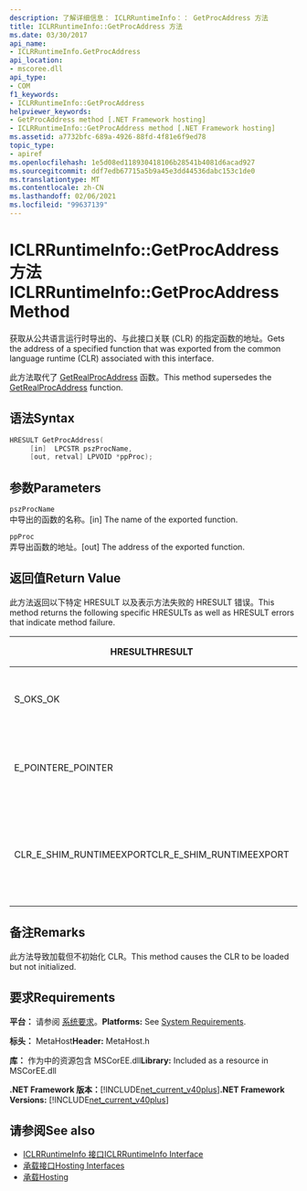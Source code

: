 ```yaml
---
description: 了解详细信息： ICLRRuntimeInfo：： GetProcAddress 方法
title: ICLRRuntimeInfo::GetProcAddress 方法
ms.date: 03/30/2017
api_name:
- ICLRRuntimeInfo.GetProcAddress
api_location:
- mscoree.dll
api_type:
- COM
f1_keywords:
- ICLRRuntimeInfo::GetProcAddress
helpviewer_keywords:
- GetProcAddress method [.NET Framework hosting]
- ICLRRuntimeInfo::GetProcAddress method [.NET Framework hosting]
ms.assetid: a7732bfc-689a-4926-88fd-4f81e6f9ed78
topic_type:
- apiref
ms.openlocfilehash: 1e5d08ed118930418106b28541b4081d6acad927
ms.sourcegitcommit: ddf7edb67715a5b9a45e3dd44536dabc153c1de0
ms.translationtype: MT
ms.contentlocale: zh-CN
ms.lasthandoff: 02/06/2021
ms.locfileid: "99637139"
---
```

# <a name="iclrruntimeinfogetprocaddress-method"></a><span data-ttu-id="06b7b-103">ICLRRuntimeInfo::GetProcAddress 方法</span><span class="sxs-lookup"><span data-stu-id="06b7b-103">ICLRRuntimeInfo::GetProcAddress Method</span></span>

<span data-ttu-id="06b7b-104">获取从公共语言运行时导出的、与此接口关联 (CLR) 的指定函数的地址。</span><span class="sxs-lookup"><span data-stu-id="06b7b-104">Gets the address of a specified function that was exported from the common language runtime (CLR) associated with this interface.</span></span>  
  
 <span data-ttu-id="06b7b-105">此方法取代了 [GetRealProcAddress](getrealprocaddress-function.md) 函数。</span><span class="sxs-lookup"><span data-stu-id="06b7b-105">This method supersedes the [GetRealProcAddress](getrealprocaddress-function.md) function.</span></span>  
  
## <a name="syntax"></a><span data-ttu-id="06b7b-106">语法</span><span class="sxs-lookup"><span data-stu-id="06b7b-106">Syntax</span></span>  
  
```cpp  
HRESULT GetProcAddress(  
     [in]  LPCSTR pszProcName,  
     [out, retval] LPVOID *ppProc);  
```  
  
## <a name="parameters"></a><span data-ttu-id="06b7b-107">参数</span><span class="sxs-lookup"><span data-stu-id="06b7b-107">Parameters</span></span>  

 `pszProcName`  
 <span data-ttu-id="06b7b-108">中导出的函数的名称。</span><span class="sxs-lookup"><span data-stu-id="06b7b-108">[in] The name of the exported function.</span></span>  
  
 `ppProc`  
 <span data-ttu-id="06b7b-109">弄导出函数的地址。</span><span class="sxs-lookup"><span data-stu-id="06b7b-109">[out] The address of the exported function.</span></span>  
  
## <a name="return-value"></a><span data-ttu-id="06b7b-110">返回值</span><span class="sxs-lookup"><span data-stu-id="06b7b-110">Return Value</span></span>  

 <span data-ttu-id="06b7b-111">此方法返回以下特定 HRESULT 以及表示方法失败的 HRESULT 错误。</span><span class="sxs-lookup"><span data-stu-id="06b7b-111">This method returns the following specific HRESULTs as well as HRESULT errors that indicate method failure.</span></span>  
  
|<span data-ttu-id="06b7b-112">HRESULT</span><span class="sxs-lookup"><span data-stu-id="06b7b-112">HRESULT</span></span>|<span data-ttu-id="06b7b-113">说明</span><span class="sxs-lookup"><span data-stu-id="06b7b-113">Description</span></span>|  
|-------------|-----------------|  
|<span data-ttu-id="06b7b-114">S_OK</span><span class="sxs-lookup"><span data-stu-id="06b7b-114">S_OK</span></span>|<span data-ttu-id="06b7b-115">该方法已成功完成。</span><span class="sxs-lookup"><span data-stu-id="06b7b-115">The method completed successfully.</span></span>|  
|<span data-ttu-id="06b7b-116">E_POINTER</span><span class="sxs-lookup"><span data-stu-id="06b7b-116">E_POINTER</span></span>|<span data-ttu-id="06b7b-117">`pszProcName` 或 `ppProc` 为 null。</span><span class="sxs-lookup"><span data-stu-id="06b7b-117">`pszProcName` or `ppProc` is null.</span></span>|  
|<span data-ttu-id="06b7b-118">CLR_E_SHIM_RUNTIMEEXPORT</span><span class="sxs-lookup"><span data-stu-id="06b7b-118">CLR_E_SHIM_RUNTIMEEXPORT</span></span>|<span data-ttu-id="06b7b-119">指定的函数不是已导出的函数。</span><span class="sxs-lookup"><span data-stu-id="06b7b-119">The specified function is not an exported function.</span></span>|  
  
## <a name="remarks"></a><span data-ttu-id="06b7b-120">备注</span><span class="sxs-lookup"><span data-stu-id="06b7b-120">Remarks</span></span>  

 <span data-ttu-id="06b7b-121">此方法导致加载但不初始化 CLR。</span><span class="sxs-lookup"><span data-stu-id="06b7b-121">This method causes the CLR to be loaded but not initialized.</span></span>  
  
## <a name="requirements"></a><span data-ttu-id="06b7b-122">要求</span><span class="sxs-lookup"><span data-stu-id="06b7b-122">Requirements</span></span>  

 <span data-ttu-id="06b7b-123">**平台：** 请参阅 [系统要求](../../get-started/system-requirements.md)。</span><span class="sxs-lookup"><span data-stu-id="06b7b-123">**Platforms:** See [System Requirements](../../get-started/system-requirements.md).</span></span>  
  
 <span data-ttu-id="06b7b-124">**标头：** MetaHost</span><span class="sxs-lookup"><span data-stu-id="06b7b-124">**Header:** MetaHost.h</span></span>  
  
 <span data-ttu-id="06b7b-125">**库：** 作为中的资源包含 MSCorEE.dll</span><span class="sxs-lookup"><span data-stu-id="06b7b-125">**Library:** Included as a resource in MSCorEE.dll</span></span>  
  
 <span data-ttu-id="06b7b-126">**.NET Framework 版本：**[!INCLUDE[net_current_v40plus](../../../../includes/net-current-v40plus-md.md)]</span><span class="sxs-lookup"><span data-stu-id="06b7b-126">**.NET Framework Versions:** [!INCLUDE[net_current_v40plus](../../../../includes/net-current-v40plus-md.md)]</span></span>  
  
## <a name="see-also"></a><span data-ttu-id="06b7b-127">请参阅</span><span class="sxs-lookup"><span data-stu-id="06b7b-127">See also</span></span>

- [<span data-ttu-id="06b7b-128">ICLRRuntimeInfo 接口</span><span class="sxs-lookup"><span data-stu-id="06b7b-128">ICLRRuntimeInfo Interface</span></span>](iclrruntimeinfo-interface.md)
- [<span data-ttu-id="06b7b-129">承载接口</span><span class="sxs-lookup"><span data-stu-id="06b7b-129">Hosting Interfaces</span></span>](hosting-interfaces.md)
- [<span data-ttu-id="06b7b-130">承载</span><span class="sxs-lookup"><span data-stu-id="06b7b-130">Hosting</span></span>](index.md)
